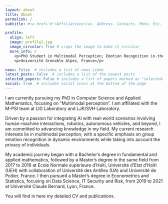 ```yaml
---
layout: about
title: About
permalink: /
subtitle: #<a href='#'>Affiliations</a>. Address. Contacts. Moto. Etc.

profile:
  align: left
  image: profile2.jpg
  image_circular: True # crops the image to make it circular
  more_info: >
    <p>PhD Student in Multimodal Perception; Emotion Recognition in-the-wild.</p>
    <p>Université Grenoble Alpes, France</p>

news: False  # includes a list of news items
latest_posts: False  # includes a list of the newest posts
selected_papers: False # includes a list of papers marked as "selected={true}"
social: true  # includes social icons at the bottom of the page
---
```

I am currently pursuing my PhD in Computer Science and Applied Mathematics, focusing on “Multimodal perception”. I am affiliated with the M-PSI team at LIG Laboratory and LJK/SVH Laboratory.

Driven by a passion for integrating AI with real-world scenarios involving human-machine interactions, robotics, autonomous vehicles, and beyond, I am committed to advancing knowledge in my field. My current research interests lie in multimodal perception, with a specific emphasis on group emotion recognition in dynamic environments while taking into account the privacy of individuals.

My academic journey began with a Bachelor’s degree in fundamental and applied mathematics, followed by a Master’s degree in the same field from 2017 to 2019 at Ecole Normale supérieure d’Haïti, Université d’Etat d’Haïti (UEH) with collaboration of Université des Antilles (UA) and Université de Poitier, France. I then pursued a Master’s degree in Econometrics and Statistics, focusing on Data Science, IT Security and Risk, from 2019 to 2021 at Université Claude Bernard, Lyon, France.  

You will find in here my detailed CV and publications.  
